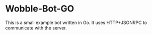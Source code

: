# Wobble-Bot-GO

This is a small example bot written in Go. It uses HTTP+JSONRPC to communicate with the server.
